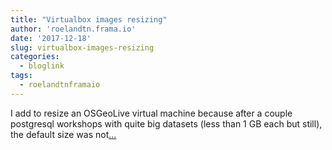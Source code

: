 ```yaml
---
title: "Virtualbox images resizing"
author: 'roelandtn.frama.io'
date: '2017-12-18'
slug: virtualbox-images-resizing
categories:
  - bloglink
tags:
  - roelandtnframaio
---
```


I add to resize an OSGeoLive virtual machine because after a couple postgresql workshops with quite big datasets (less than 1 GB each but still), the default size was not[... <i class="fas fa-external-link-alt"></i>](https://roelandtn.frama.io/post/virtualbox-images-resizing/)

